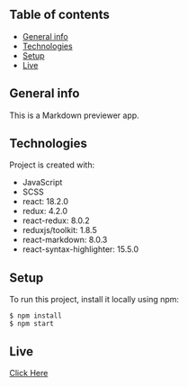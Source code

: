 ## Table of contents
- [General info](#general-info)
- [Technologies](#technologies)
- [Setup](#setup)
- [Live](#live)

## General info
This is a Markdown previewer app.
	
## Technologies
Project is created with:
* JavaScript
* SCSS
* react: 18.2.0
* redux: 4.2.0
* react-redux: 8.0.2
* reduxjs/toolkit: 1.8.5
* react-markdown: 8.0.3
* react-syntax-highlighter: 15.5.0

	
## Setup
To run this project, install it locally using npm:

```
$ npm install
$ npm start
```

## Live
[Click Here](https://hamzasahin-markdown-previewer.netlify.app/)

